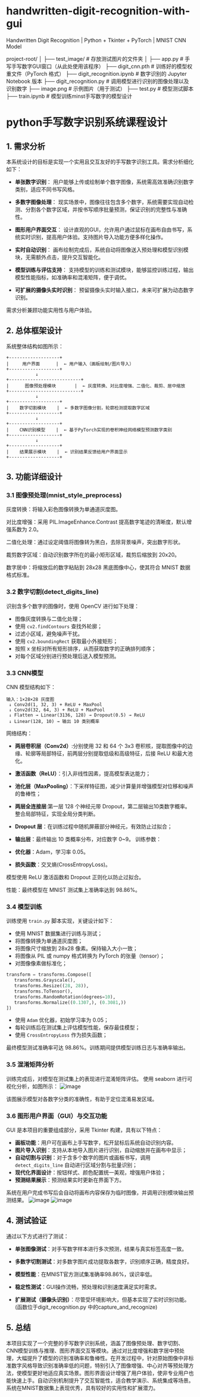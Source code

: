 # handwritten-digit-recognition-with-gui
Handwritten Digit Recognition | Python + Tkinter + PyTorch | MNIST CNN Model​

project-root/
│
├── test_image/                  # 存放测试图片的文件夹
│
├── app.py                       # 手写手写数字GUI窗口（从此处使用该程序）
├── digit_cnn.pth                # 训练好的模型权重文件（PyTorch 格式）
├── digit_recognition.ipynb      # 数字识别的 Jupyter Notebook 版本
├── digit_recognition.py         # 
调用模型进行识别的图像处理以及识别数字
├── image.png                    # 示例图片（用于测试）
├── test.py                      # 模型测试脚本
├── train.ipynb                  # 模型训练minst手写数字的模型设计

# python手写数字识别系统课程设计


## 1. 需求分析

本系统设计的目标是实现一个实用且交互友好的手写数字识别工具。需求分析细化如下：

* **单张数字识别**：
  用户能够上传或绘制单个数字图像，系统需高效准确识别数字类别，适应不同书写风格。

* **多数字图像处理**：
  现实场景中，图像往往包含多个数字，系统需要实现自动检测、分割各个数字区域，并按书写顺序批量预测，保证识别的完整性与准确性。

* **图形用户界面交互**：
  设计直观的GUI，允许用户通过鼠标在画布自由书写，系统实时识别，提高用户体验。支持图片导入功能方便多样化操作。

* **实时自动识别**：
  画布绘制完成后，系统自动将图像送入预处理和模型识别模块，无需额外点击，提升交互智能化。

* **模型训练与评估支持**：
  支持模型的训练和测试模块，能够监控训练过程，输出模型性能指标，如准确率和混淆矩阵，便于调优。

* **可扩展的摄像头实时识别**：
  预留摄像头实时输入接口，未来可扩展为动态数字识别。

需求分析兼顾功能实用性与用户体验。


## 2. 总体框架设计

系统整体结构如图所示：

```
+-------------------+
|     用户界面      |  ← 用户输入（画板绘制/图片导入）
+-------------------+
           ↓
+---------------------------+
|      图像预处理模块       |  ← 灰度转换、对比度增强、二值化、裁剪、居中缩放
+---------------------------+
           ↓
+-------------------+
|    数字切割模块    |  ← 多数字图像分割，轮廓检测提取数字区域
+-------------------+
           ↓
+-------------------+
|    CNN识别模型    |  ← 基于PyTorch实现的卷积神经网络模型预测数字类别
+-------------------+
           ↓
+-------------------+
|    结果展示模块    |  ← 识别结果反馈给用户界面显示
+-------------------+

```

## 3. 功能详细设计

### 3.1 图像预处理(mnist_style_preprocess)
灰度转换：将输入彩色图像转换为单通道灰度图。

对比度增强：采用 PIL.ImageEnhance.Contrast 提高数字笔迹的清晰度，默认增强系数为 2.0。

二值化处理：通过设定阈值将图像转为黑白，去除背景噪声，突出数字形状。

裁剪数字区域：自动识别数字所在的最小矩形区域，裁剪后缩放到 20x20。

数字居中：将缩放后的数字粘贴到 28x28 黑底图像中心，使其符合 MNIST 数据格式标准。

### 3.2 数字切割(detect_digits_line)

识别含多个数字的图像时，使用 OpenCV 进行如下处理：

* 图像灰度转换与二值化处理；
* 使用 `cv2.findContours` 查找外轮廓；
* 过滤小区域，避免噪声干扰。
* 使用 `cv2.boundingRect` 获取最小外接矩形；
* 按照 x 坐标对所有矩形排序，从而获取数字的正确排列顺序；
* 对每个区域分别进行预处理后送入模型预测。

### 3.3 CNN模型

CNN 模型结构如下：

```
输入：1×28×28 灰度图
 ↓ Conv2d(1, 32, 3) + ReLU + MaxPool
 ↓ Conv2d(32, 64, 3) + ReLU + MaxPool
 ↓ Flatten → Linear(3136, 128) → Dropout(0.5) → ReLU
 ↓ Linear(128, 10) → 输出 10 类别概率
```
网络结构：

* **两层卷积层（Conv2d）**:分别使用 32 和 64 个 3x3 卷积核，提取图像中的边缘、轮廓等局部特征，前两层分别提取低级和高级特征，后接 ReLU 和最大池化。
  
* **激活函数（ReLU）**：引入非线性因素，提高模型表达能力；

* **池化层（MaxPooling）**：下采样特征图，减少计算量并增强模型对位移和噪声的鲁棒性；

* **两层全连接层**:第一层 128 个神经元带 Dropout，第二层输出10类数字概率。整合局部特征，实现全局分类判断。

* **Dropout 层**：在训练过程中随机屏蔽部分神经元，有效防止过拟合；

* **输出层**：最终输出 10 类概率分布，对应数字 0~9。
训练参数：

* **优化器**：Adam，学习率 0.05。

* **损失函数**：交叉熵(CrossEntropyLoss)。

模型使用 ReLU 激活函数和 Dropout 正则化以防止过拟合。

性能：最终模型在 MNIST 测试集上准确率达到 98.86%。



### 3.4 模型训练

训练使用 `train.py` 脚本实现，关键设计如下：

* 使用 MNIST 数据集进行训练与测试；
* 将图像转换为单通道灰度图；
* 将图像尺寸缩放到 28x28 像素。保持输入大小一致；
* 将图像从 PIL 或 numpy 格式转换为 PyTorch 的张量（tensor）；
* 对图像像素做标准化；
 ```python
transform = transforms.Compose([
    transforms.Grayscale(),
    transforms.Resize((28, 28)),
    transforms.ToTensor(),
    transforms.RandomRotation(degrees=10),
    transforms.Normalize((0.1307,), (0.3081,))
])
```
* 使用 `Adam` 优化器，初始学习率为 0.05；
* 每轮训练后在测试集上评估模型性能，保存最佳模型；
* 使用 `CrossEntropyLoss` 作为损失函数；

最终模型测试准确率可达 98.86%。训练期间提供模型训练日志与准确率输出。

### 3.5 混淆矩阵分析

训练完成后，对模型在测试集上的表现进行混淆矩阵评估。
使用 seaborn 进行可视化分析，如图所示：
![image](https://github.com/user-attachments/assets/223d3549-d757-4f82-b99c-3e64cd225734)



该图展示模型对各数字分类的准确性，有助于定位混淆易发区域。

### 3.6 图形用户界面（GUI）与交互功能

GUI 是本项目的重要组成部分，采用 Tkinter 构建，具有以下特点：

* **画板功能**：用户可在画布上手写数字，松开鼠标后系统自动识别内容。
* **图片导入识别**：支持从本地导入图片进行识别，自动缩放并在画布中显示；
* **自动切割与识别**：对于含多个数字的图片或画板书写，调用 `detect_digits_line` 自动进行区域分割与批量识别；
* **现代化界面设计**：按钮样式、颜色配置统一美观，增强用户体验；
* **预测结果展示**：预测结果实时更新在界面下方。

系统在用户完成书写后会自动将画布内容保存为临时图像，并调用识别模块输出预测结果。
![image](https://github.com/user-attachments/assets/0bfa490b-5f5b-483f-b0b3-a096d5e5db12)
![image](https://github.com/user-attachments/assets/7cd9b985-8058-404b-ae9c-c0a22976172d)

## 4. 测试验证

通过以下方式进行了测试：

* **单张图像测试**：对手写数字样本进行多次预测，结果与真实标签高度一致。

* **多数字切割测试**：对多数字图片成功提取各数字，识别顺序正确，精度良好。

* **模型性能**：在MNIST官方测试集准确率98.86%，误识率低。

* **稳定性测试**：GUI操作流畅，预处理和识别速度满足实时需求。

* **扩展测试（摄像头识别）**：尽管受环境影响大，但基本实现了实时识别功能。(函数位于digit_recognition.py 中的capture_and_recognize)

## 5. 总结

本项目实现了一个完整的手写数字识别系统，涵盖了图像预处理、数字切割、CNN模型训练与推理、图形界面交互等模块。通过对比度增强和数字居中预处理，大幅提升了模型的识别准确率和鲁棒性。在开发过程中，针对原始图像中非标准数字风格导致识别准确率低的问题，特别引入了图像增强、中心对齐等预处理方法，使模型更好地适应真实场景。图形界面设计增强了用户体验，使非专业用户也能快速上手。自动识别机制提升了交互智能性，适合教学演示、系统集成等场景。系统在MNIST数据集上表现优秀，具有较好的实用性和扩展潜力。



